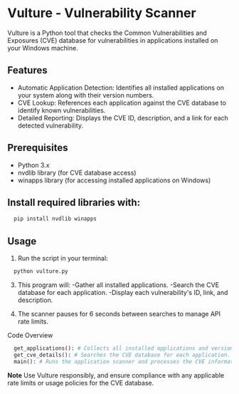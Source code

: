 # Vulture - Vulnerability Scanner
Vulture is a Python tool that checks the Common Vulnerabilities and Exposures (CVE) database for vulnerabilities in applications installed on your Windows machine.

## Features
  -  Automatic Application Detection: Identifies all installed applications on your system along with their version numbers.
  -  CVE Lookup: References each application against the CVE database to identify known vulnerabilities.
  -  Detailed Reporting: Displays the CVE ID, description, and a link for each detected vulnerability.

## Prerequisites
  -  Python 3.x
  -  nvdlib library (for CVE database access)
  -  winapps library (for accessing installed applications on Windows)

## Install required libraries with:
```cmd
  pip install nvdlib winapps
```

## Usage
1.  Run the script in your terminal:
```cmd   
  python vulture.py
```

3. This program will:
    -Gather all installed applications.
    -Search the CVE database for each application.
    -Display each vulnerability's ID, link, and description.
   
4.  The scanner pauses for 6 seconds between searches to manage API rate limits.

Code Overview
```python
  get_applications(): # Collects all installed applications and versions.
  get_cve_details(): # Searches the CVE database for each application.
  main(): # Runs the application scanner and processes the CVE information.
```
  
**Note**
Use Vulture responsibly, and ensure compliance with any applicable rate limits or usage policies for the CVE database.
